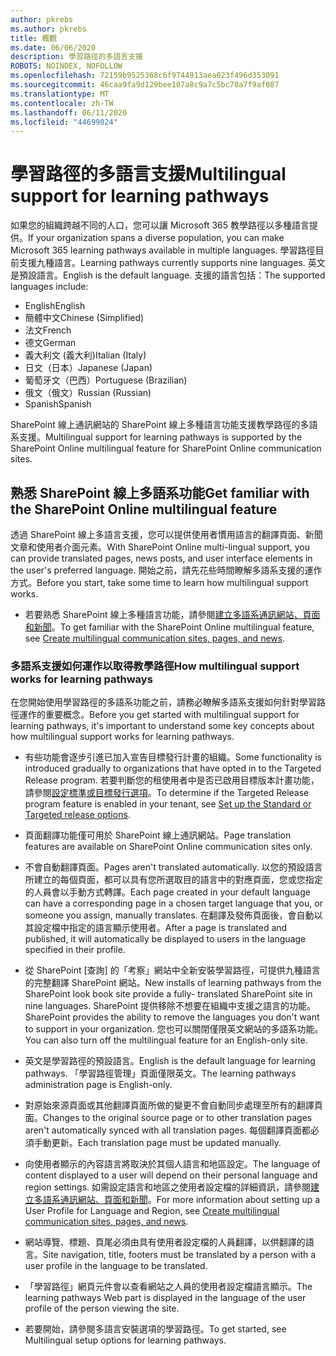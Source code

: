 ```yaml
---
author: pkrebs
ms.author: pkrebs
title: 概觀
ms.date: 06/06/2020
description: 學習路徑的多語言支援
ROBOTS: NOINDEX, NOFOLLOW
ms.openlocfilehash: 72159b9525368c6f9744913aea023f496d353091
ms.sourcegitcommit: 46caa9fa9d129bee107a8c9a7c5bc70a7f9af087
ms.translationtype: MT
ms.contentlocale: zh-TW
ms.lasthandoff: 06/11/2020
ms.locfileid: "44699024"
---
```

# <a name="multilingual-support-for-learning-pathways"></a><span data-ttu-id="a23cb-103">學習路徑的多語言支援</span><span class="sxs-lookup"><span data-stu-id="a23cb-103">Multilingual support for learning pathways</span></span>

<span data-ttu-id="a23cb-104">如果您的組織跨越不同的人口，您可以讓 Microsoft 365 教學路徑以多種語言提供。</span><span class="sxs-lookup"><span data-stu-id="a23cb-104">If your organization spans a diverse population, you can make Microsoft 365 learning pathways available in multiple languages.</span></span> <span data-ttu-id="a23cb-105">學習路徑目前支援九種語言。</span><span class="sxs-lookup"><span data-stu-id="a23cb-105">Learning pathways currently supports nine languages.</span></span> <span data-ttu-id="a23cb-106">英文是預設語言。</span><span class="sxs-lookup"><span data-stu-id="a23cb-106">English is the default language.</span></span> <span data-ttu-id="a23cb-107">支援的語言包括：</span><span class="sxs-lookup"><span data-stu-id="a23cb-107">The supported languages include:</span></span>   

- <span data-ttu-id="a23cb-108">English</span><span class="sxs-lookup"><span data-stu-id="a23cb-108">English</span></span>    
- <span data-ttu-id="a23cb-109">簡體中文</span><span class="sxs-lookup"><span data-stu-id="a23cb-109">Chinese (Simplified)</span></span>
- <span data-ttu-id="a23cb-110">法文</span><span class="sxs-lookup"><span data-stu-id="a23cb-110">French</span></span>
- <span data-ttu-id="a23cb-111">德文</span><span class="sxs-lookup"><span data-stu-id="a23cb-111">German</span></span>
- <span data-ttu-id="a23cb-112">義大利文 (義大利)</span><span class="sxs-lookup"><span data-stu-id="a23cb-112">Italian (Italy)</span></span>
- <span data-ttu-id="a23cb-113">日文（日本）</span><span class="sxs-lookup"><span data-stu-id="a23cb-113">Japanese (Japan)</span></span>
- <span data-ttu-id="a23cb-114">葡萄牙文（巴西）</span><span class="sxs-lookup"><span data-stu-id="a23cb-114">Portuguese (Brazilian)</span></span>
- <span data-ttu-id="a23cb-115">俄文（俄文）</span><span class="sxs-lookup"><span data-stu-id="a23cb-115">Russian (Russian)</span></span>
- <span data-ttu-id="a23cb-116">Spanish</span><span class="sxs-lookup"><span data-stu-id="a23cb-116">Spanish</span></span>

<span data-ttu-id="a23cb-117">SharePoint 線上通訊網站的 SharePoint 線上多種語言功能支援教學路徑的多語系支援。</span><span class="sxs-lookup"><span data-stu-id="a23cb-117">Multilingual support for learning pathways is supported by the SharePoint Online multilingual feature for SharePoint Online communication sites.</span></span> 

## <a name="get-familiar-with-the-sharepoint-online-multilingual-feature"></a><span data-ttu-id="a23cb-118">熟悉 SharePoint 線上多語系功能</span><span class="sxs-lookup"><span data-stu-id="a23cb-118">Get familiar with the SharePoint Online multilingual feature</span></span>
<span data-ttu-id="a23cb-119">透過 SharePoint 線上多語言支援，您可以提供使用者慣用語言的翻譯頁面、新聞文章和使用者介面元素。</span><span class="sxs-lookup"><span data-stu-id="a23cb-119">With SharePoint Online multi-lingual support, you can provide translated pages, news posts, and user interface elements in the user's preferred language.</span></span> <span data-ttu-id="a23cb-120">開始之前，請先花些時間瞭解多語系支援的運作方式。</span><span class="sxs-lookup"><span data-stu-id="a23cb-120">Before you start, take some time to learn how multilingual support works.</span></span> 
- <span data-ttu-id="a23cb-121">若要熟悉 SharePoint 線上多種語言功能，請參閱[建立多語系通訊網站、頁面和新聞](https://support.office.com/en-us/article/2bb7d610-5453-41c6-a0e8-6f40b3ed750c)。</span><span class="sxs-lookup"><span data-stu-id="a23cb-121">To get familiar with the SharePoint Online multilingual feature, see [Create multilingual communication sites, pages, and news](https://support.office.com/en-us/article/2bb7d610-5453-41c6-a0e8-6f40b3ed750c).</span></span> 

### <a name="how-multilingual-support-works-for-learning-pathways"></a><span data-ttu-id="a23cb-122">多語系支援如何運作以取得教學路徑</span><span class="sxs-lookup"><span data-stu-id="a23cb-122">How multilingual support works for learning pathways</span></span>
<span data-ttu-id="a23cb-123">在您開始使用學習路徑的多語系功能之前，請務必瞭解多語系支援如何針對學習路徑運作的重要概念。</span><span class="sxs-lookup"><span data-stu-id="a23cb-123">Before you get started with multilingual support for learning pathways, it's important to understand some key concepts about how multilingual support works for learning pathways.</span></span> 

- <span data-ttu-id="a23cb-124">有些功能會逐步引進已加入宣告目標發行計畫的組織。</span><span class="sxs-lookup"><span data-stu-id="a23cb-124">Some functionality is introduced gradually to organizations that have opted in to the Targeted Release program.</span></span> <span data-ttu-id="a23cb-125">若要判斷您的租使用者中是否已啟用目標版本計畫功能，請參閱[設定標準或目標發行選項](https://support.office.com/en-us/article/3b3adfa4-1777-4ff0-b606-fb8732101f47)。</span><span class="sxs-lookup"><span data-stu-id="a23cb-125">To determine if the Targeted Release program feature is enabled in your tenant, see [Set up the Standard or Targeted release options](https://support.office.com/en-us/article/3b3adfa4-1777-4ff0-b606-fb8732101f47).</span></span> 
- <span data-ttu-id="a23cb-126">頁面翻譯功能僅可用於 SharePoint 線上通訊網站。</span><span class="sxs-lookup"><span data-stu-id="a23cb-126">Page translation features are available on SharePoint Online communication sites only.</span></span>
- <span data-ttu-id="a23cb-127">不會自動翻譯頁面。</span><span class="sxs-lookup"><span data-stu-id="a23cb-127">Pages aren't translated automatically.</span></span> <span data-ttu-id="a23cb-128">以您的預設語言所建立的每個頁面，都可以具有您所選取目的語言中的對應頁面，您或您指定的人員會以手動方式轉譯。</span><span class="sxs-lookup"><span data-stu-id="a23cb-128">Each page created in your default language can have a corresponding page in a chosen target language that you, or someone you assign, manually translates.</span></span> <span data-ttu-id="a23cb-129">在翻譯及發佈頁面後，會自動以其設定檔中指定的語言顯示使用者。</span><span class="sxs-lookup"><span data-stu-id="a23cb-129">After a page is translated and published, it will automatically be displayed to users in the language specified in their profile.</span></span>
- <span data-ttu-id="a23cb-130">從 SharePoint [查詢] 的「考察」網站中全新安裝學習路徑，可提供九種語言的完整翻譯 SharePoint 網站。</span><span class="sxs-lookup"><span data-stu-id="a23cb-130">New installs of learning pathways from the SharePoint look book site provide a fully- translated SharePoint site in nine languages.</span></span> <span data-ttu-id="a23cb-131">SharePoint 提供移除不想要在組織中支援之語言的功能。</span><span class="sxs-lookup"><span data-stu-id="a23cb-131">SharePoint provides the ability to remove the languages you don't want to support in your organization.</span></span> <span data-ttu-id="a23cb-132">您也可以關閉僅限英文網站的多語系功能。</span><span class="sxs-lookup"><span data-stu-id="a23cb-132">You can also turn off the multilingual feature for an English-only site.</span></span> 
- <span data-ttu-id="a23cb-133">英文是學習路徑的預設語言。</span><span class="sxs-lookup"><span data-stu-id="a23cb-133">English is the default language for learning pathways.</span></span> <span data-ttu-id="a23cb-134">「學習路徑管理」頁面僅限英文。</span><span class="sxs-lookup"><span data-stu-id="a23cb-134">The learning pathways administration page is English-only.</span></span> 
- <span data-ttu-id="a23cb-135">對原始來源頁面或其他翻譯頁面所做的變更不會自動同步處理至所有的翻譯頁面。</span><span class="sxs-lookup"><span data-stu-id="a23cb-135">Changes to the original source page or to other translation pages aren't automatically synced with all translation pages.</span></span> <span data-ttu-id="a23cb-136">每個翻譯頁面都必須手動更新。</span><span class="sxs-lookup"><span data-stu-id="a23cb-136">Each translation page must be updated manually.</span></span>
- <span data-ttu-id="a23cb-137">向使用者顯示的內容語言將取決於其個人語言和地區設定。</span><span class="sxs-lookup"><span data-stu-id="a23cb-137">The language of content displayed to a user will depend on their personal language and region settings.</span></span> <span data-ttu-id="a23cb-138">如需設定語言和地區之使用者設定檔的詳細資訊，請參閱[建立多語系通訊網站、頁面和新聞](https://support.office.com/en-us/article/2bb7d610-5453-41c6-a0e8-6f40b3ed750c)。</span><span class="sxs-lookup"><span data-stu-id="a23cb-138">For more information about setting up a User Profile for Language and Region, see [Create multilingual communication sites, pages, and news](https://support.office.com/en-us/article/2bb7d610-5453-41c6-a0e8-6f40b3ed750c).</span></span> 
- <span data-ttu-id="a23cb-139">網站導覽、標題、頁尾必須由具有使用者設定檔的人員翻譯，以供翻譯的語言。</span><span class="sxs-lookup"><span data-stu-id="a23cb-139">Site navigation, title, footers must be translated by a person with a user profile in the language to be translated.</span></span>
- <span data-ttu-id="a23cb-140">「學習路徑」網頁元件會以查看網站之人員的使用者設定檔語言顯示。</span><span class="sxs-lookup"><span data-stu-id="a23cb-140">The learning pathways Web part is displayed in the language of the user profile of the person viewing the site.</span></span> 

- <span data-ttu-id="a23cb-141">若要開始，請參閱多語言安裝選項的學習路徑。</span><span class="sxs-lookup"><span data-stu-id="a23cb-141">To get started, see Multilingual setup options for learning pathways.</span></span> 